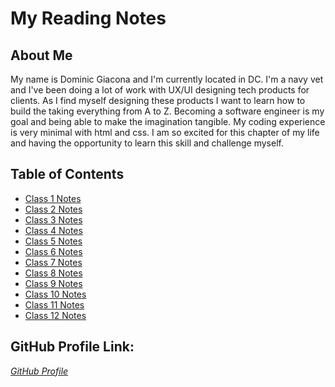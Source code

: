 # My Reading Notes

## About Me
My name is Dominic Giacona and I'm  currently located in DC. I'm a navy vet and I've been doing a lot of work with UX/UI designing tech products for clients. As I find myself designing these products I want to learn how to build the taking everything from A to Z. Becoming a software engineer is my goal and being able to make the imagination tangible. My coding experience is very minimal with html and css. I am so excited for this chapter of my life and having the opportunity to learn this skill and challenge myself.

## Table of Contents
- [Class 1 Notes](201/class1.md)
- [Class 2 Notes](201/class2.md)
- [Class 3 Notes](201/class3.md)
- [Class 4 Notes](201/class4.md)
- [Class 5 Notes](201/class5.md)
- [Class 6 Notes](201/class6.md)
- [Class 7 Notes](201/class7.md)
- [Class 8 Notes](201/class8.md)
- [Class 9 Notes](201/class9.md)
- [Class 10 Notes](201/class10.md)
- [Class 11 Notes](201/class11.md)
- [Class 12 Notes](201/class12.md)


## GitHub Profile Link: 
*[GitHub Profile](https://github.com/dgiacona)*